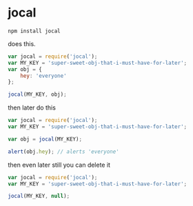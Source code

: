 jocal
=====

```
npm install jocal
```

does this.
```js
var jocal = require('jocal');
var MY_KEY = 'super-sweet-obj-that-i-must-have-for-later';
var obj = {
	hey: 'everyone'
};

jocal(MY_KEY, obj);
```

then later do this
```js
var jocal = require('jocal');
var MY_KEY = 'super-sweet-obj-that-i-must-have-for-later';

var obj = jocal(MY_KEY);

alert(obj.hey); // alerts 'everyone'
```

then even later still you can delete it
```js
var jocal = require('jocal');
var MY_KEY = 'super-sweet-obj-that-i-must-have-for-later';

jocal(MY_KEY, null);
```
